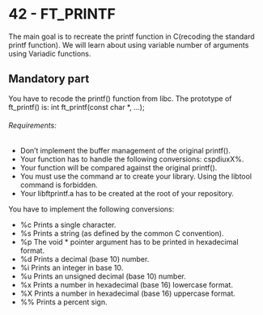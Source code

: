 # 42 - FT_PRINTF

The main goal is to recreate the printf function in C(recoding the standard printf function). We will learn about using variable number of arguments using Variadic functions.

## **Mandatory part**
You have to recode the printf() function from libc.
The prototype of ft_printf() is:
  int ft_printf(const char *, ...);
  
###### Requirements:
* Don’t implement the buffer management of the original printf().
* Your function has to handle the following conversions: cspdiuxX%.
* Your function will be compared against the original printf().
* You must use the command ar to create your library. Using the libtool command is forbidden.
* Your libftprintf.a has to be created at the root of your repository.

You have to implement the following conversions:
* %c Prints a single character.
* %s Prints a string (as defined by the common C convention).
* %p The void * pointer argument has to be printed in hexadecimal format.
* %d Prints a decimal (base 10) number.
* %i Prints an integer in base 10.
* %u Prints an unsigned decimal (base 10) number.
* %x Prints a number in hexadecimal (base 16) lowercase format.
* %X Prints a number in hexadecimal (base 16) uppercase format.
* %% Prints a percent sign.
